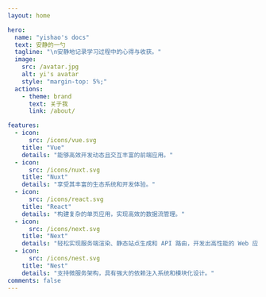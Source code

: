 ```yaml
---
layout: home

hero:
  name: "yishao's docs"
  text: 安静的一勺
  tagline: "\n安静地记录学习过程中的心得与收获。"
  image:
    src: /avatar.jpg
    alt: yi's avatar
    style: "margin-top: 5%;"
  actions:
    - theme: brand
      text: 关于我
      link: /about/

features:
  - icon:
      src: /icons/vue.svg
    title: "Vue"
    details: "能够高效开发动态且交互丰富的前端应用。"
  - icon:
      src: /icons/nuxt.svg
    title: "Nuxt"
    details: "享受其丰富的生态系统和开发体验。"
  - icon:
      src: /icons/react.svg
    title: "React"
    details: "构建复杂的单页应用，实现高效的数据流管理。"
  - icon:
      src: /icons/next.svg
    title: "Next"
    details: "轻松实现服务端渲染、静态站点生成和 API 路由，开发出高性能的 Web 应用。"
  - icon:
      src: /icons/nest.svg
    title: "Nest"
    details: "支持微服务架构，具有强大的依赖注入系统和模块化设计。"
comments: false
---
```

